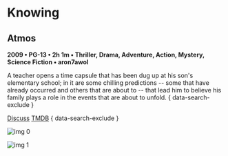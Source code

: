 # Knowing

## Atmos

**2009 • PG-13 • 2h 1m • Thriller, Drama, Adventure, Action, Mystery, Science Fiction • aron7awol**

A teacher opens a time capsule that has been dug up at his son's elementary school; in it are some chilling predictions -- some that have already occurred and others that are about to -- that lead him to believe his family plays a role in the events that are about to unfold.
{ data-search-exclude }

[Discuss](https://www.avsforum.com/threads/bass-eq-for-filtered-movies.2995212/post-56837446)  [TMDB](13811)
{ data-search-exclude }

![img 0](https://fanart.tv/fanart/movies/13811/moviethumb/knowing-519805858442f.jpg)

![img 1](https://i.imgur.com/9kwgp8l.png)

